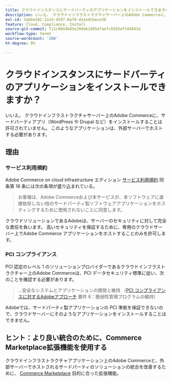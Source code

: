 ```yaml
---
title: クラウドインスタンスにサードパーティのアプリケーションをインストールできますか？
description: いいえ。 クラウドインフラストラクチャサーバー上のAdobe Commerceに、サードパーティアプリ（WordPress や Drupal など）をインストールすることは許可されていません。 このようなアプリケーションは、外部サーバーでホストする必要があります。
exl-id: 3abbe282-2a14-4597-8af8-da1edcbece30
feature: Cloud, Compliance, Install
source-git-commit: f11c8944b83e294b61d9547aefc9203af344041d
workflow-type: tm+mt
source-wordcount: '260'
ht-degree: 0%

---
```


# クラウドインスタンスにサードパーティのアプリケーションをインストールできますか？

いいえ。 クラウドインフラストラクチャサーバー上のAdobe Commerceに、サードパーティアプリ（WordPress や Drupal など）をインストールすることは許可されていません。 このようなアプリケーションは、外部サーバーでホストする必要があります。

## 理由

### サービス利用規約

Adobe Commerce on cloud infrastructure エディション [サービス利用規約](https://magento.com/legal/terms/cloud-terms) 同条第 18 条には次の条項が盛り込まれている。

> お客様は、Adobe Commerceおよび本サービスが、本ソフトウェアに直接依存しない他のサードパーティ製ソフトウェアアプリケーションをホスティングするために使用されないことに同意します。

クラウドソリューションであるAdobeは、サーバーのセキュリティに対して完全な責任を負います。 高いセキュリティを保証するために、専用のクラウドサーバー上でAdobe Commerce アプリケーションをホストすることのみを許可します。

### PCI コンプライアンス

PCI 認定のレベル 1 のソリューションプロバイダーであるクラウドインフラストラクチャー上のAdobe Commerceは、PCI データセキュリティ標準に従い、次のことを確認する必要があります。

>...安全なシステムとアプリケーションの開発と維持
> （[PCI コンプライアンスに対するAdobeアプローチ](https://magento.com/pci-compliance) 要件 6：脆弱性管理プログラムの維持）

Adobeでは、サードパーティ製アプリケーションの PCI 準拠を保証できないので、クラウドサーバーにそのようなアプリケーションをインストールすることはできません。

## ヒント：より良い統合のために、Commerce Marketplace拡張機能を使用する

クラウドインフラストラクチャアプリケーション上のAdobe Commerceと、外部サーバーでホストされるサードパーティのソリューションの統合を改善するために、 [Commerce Marketplace](https://marketplace.magento.com) 目的に合った拡張機能。
